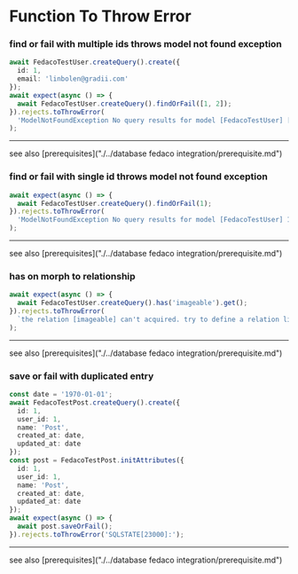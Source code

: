 # Function To Throw Error
### find or fail with multiple ids throws model not found exception

```typescript
await FedacoTestUser.createQuery().create({
  id: 1,
  email: 'linbolen@gradii.com'
});
await expect(async () => {
  await FedacoTestUser.createQuery().findOrFail([1, 2]);
}).rejects.toThrowError(
  'ModelNotFoundException No query results for model [FedacoTestUser] [1,2]'
);
```


----
see also [prerequisites]("./../database fedaco integration/prerequisite.md")

### find or fail with single id throws model not found exception

```typescript
await expect(async () => {
  await FedacoTestUser.createQuery().findOrFail(1);
}).rejects.toThrowError(
  'ModelNotFoundException No query results for model [FedacoTestUser] 1'
);
```


----
see also [prerequisites]("./../database fedaco integration/prerequisite.md")

### has on morph to relationship

```typescript
await expect(async () => {
  await FedacoTestUser.createQuery().has('imageable').get();
}).rejects.toThrowError(
  `the relation [imageable] can't acquired. try to define a relation like\n@HasManyColumn()\npublic readonly imageable;\n`
);
```


----
see also [prerequisites]("./../database fedaco integration/prerequisite.md")

### save or fail with duplicated entry

```typescript
const date = '1970-01-01';
await FedacoTestPost.createQuery().create({
  id: 1,
  user_id: 1,
  name: 'Post',
  created_at: date,
  updated_at: date
});
const post = FedacoTestPost.initAttributes({
  id: 1,
  user_id: 1,
  name: 'Post',
  created_at: date,
  updated_at: date
});
await expect(async () => {
  await post.saveOrFail();
}).rejects.toThrowError('SQLSTATE[23000]:');
```


----
see also [prerequisites]("./../database fedaco integration/prerequisite.md")
